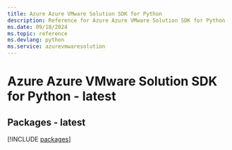 ```yaml
---
title: Azure Azure VMware Solution SDK for Python
description: Reference for Azure Azure VMware Solution SDK for Python
ms.date: 09/18/2024
ms.topic: reference
ms.devlang: python
ms.service: azurevmwaresolution
---
```

# Azure Azure VMware Solution SDK for Python - latest
## Packages - latest
[!INCLUDE [packages](azure-vmware-solution-index.md)]